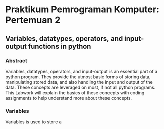 # Praktikum Pemrograman Komputer: Pertemuan 2
## Variables, datatypes, operators, and input-output functions in python


### Abstract
Variables, datatypes, operators, and input-output is an essential part of a python program. They provide the utmost basic forms of storing data, manipulating stored data, and also handling the input and output of the data. These concepts are leveraged on most, if not all python programs. This Labwork will explain the basics of these concepts with coding assignments to help understand more about these concepts.


### Variables
Variables is used to store a 
